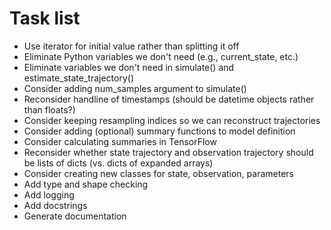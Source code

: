 # Task list

* Use iterator for initial value rather than splitting it off
* Eliminate Python variables we don't need (e.g., current_state, etc.)
* Eliminate variables we don't need in simulate() and estimate_state_trajectory()
* Consider adding num_samples argument to simulate()
* Reconsider handline of timestamps (should be datetime objects rather than floats?)
* Consider keeping resampling indices so we can reconstruct trajectories
* Consider adding (optional) summary functions to model definition
* Consider calculating summaries in TensorFlow
* Reconsider whether state trajectory and observation trajectory should be lists of dicts (vs. dicts of expanded arrays)
* Consider creating new classes for state, observation, parameters
* Add type and shape checking
* Add logging
* Add docstrings
* Generate documentation
